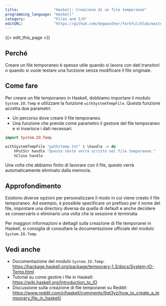 ```yaml
---
title:                "Haskell: Creazione di un file temporaneo"
programming_language: "Haskell"
category:             "Files and I/O"
editURL:              "https://github.com/dogweather/forkful/blob/master/content/it/haskell/creating-a-temporary-file.md"
---
```


{{< edit_this_page >}}

## Perché

Creare un file temporaneo è spesso utile quando si lavora con dati transitori o quando si vuole testare una funzione senza modificare il file originale.

## Come fare

Per creare un file temporaneo in Haskell, dobbiamo importare il modulo `System.IO.Temp` e utilizzare la funzione `withSystemTempFile`. Questa funzione accetta due parametri:
- Un percorso dove creare il file temporaneo.
- Una funzione che prende come parametro il gestore del file temporaneo e vi inserisce i dati necessari.

```Haskell
import System.IO.Temp

withSystemTempFile "path/temp.txt" $ \handle -> do
    hPutStr handle "Questo testo verrà scritto nel file temporaneo."
    hClose handle
```

Una volta che abbiamo finito di lavorare con il file, questo verrà automaticamente eliminato dalla memoria.

## Approfondimento

Esistono diverse opzioni per personalizzare il modo in cui viene creato il file temporaneo. Ad esempio, è possibile specificare un prefisso per il nome del file, impostare una directory diversa da quella di default e anche decidere se conservarlo o eliminarlo una volta che la sessione è terminata.

Per maggiori informazioni e dettagli sulla creazione di file temporanei in Haskell, si consiglia di consultare la documentazione ufficiale del modulo `System.IO.Temp`.

## Vedi anche

- Documentazione del modulo `System.IO.Temp`: https://hackage.haskell.org/package/temporary-1.3/docs/System-IO-Temp.html
- Tutorial su come gestire i file in Haskell: https://wiki.haskell.org/Introduction_to_IO
- Discussione sulla creazione di file temporanei su Reddit: https://www.reddit.com/r/haskell/comments/9qt3yz/how_to_create_a_temporary_file_in_haskell/